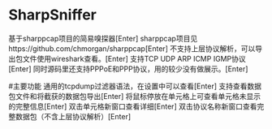 # SharpSniffer
基于sharppcap项目的简易嗅探器[Enter]
sharppcap项目见https://github.com/chmorgan/sharppcap[Enter]
不支持上层协议解析，可以导出包文件使用wireshark查看。[Enter]
支持TCP UDP ARP ICMP IGMP协议[Enter]
同时源码里还支持PPPoE和PPP协议，用的较少没有做展示。[Enter]

#主要功能
通用的tcpdump过滤器语法，在设置中可以查看[Enter]
支持查看数据包文件和将截获的数据包导出[Enter]
将鼠标停放在单元格上可查看单元格未显示的完整信息[Enter]
双击单元格新窗口查看详细[Enter]
双击协议名称新窗口查看完整数据包（不含上层协议解析）[Enter]
